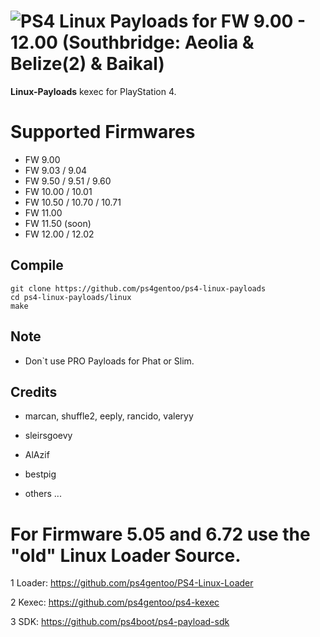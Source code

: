 # ![PS4](https://img.shields.io/badge/-PS4-003791?style=flat&logo=PlayStation) Linux Payloads for FW 9.00 - 12.00 (Southbridge: Aeolia & Belize(2) & Baikal)

**Linux-Payloads** kexec for PlayStation 4.

# Supported Firmwares

*   FW 9.00
*   FW 9.03 / 9.04
*   FW 9.50 / 9.51 / 9.60
*   FW 10.00 / 10.01 
*   FW 10.50 / 10.70 / 10.71
*   FW 11.00
*   FW 11.50 (soon)
*   FW 12.00 / 12.02 


## Compile
    git clone https://github.com/ps4gentoo/ps4-linux-payloads
    cd ps4-linux-payloads/linux
    make
    
## Note 
* Don`t use PRO Payloads for Phat or Slim. 


## Credits
* marcan, shuffle2, eeply, rancido, valeryy 

* sleirsgoevy
* AlAzif
* bestpig 
* others ... 


# For Firmware 5.05 and 6.72 use the "old" Linux Loader Source.
1 Loader: https://github.com/ps4gentoo/PS4-Linux-Loader

2 Kexec: https://github.com/ps4gentoo/ps4-kexec

3 SDK: https://github.com/ps4boot/ps4-payload-sdk
